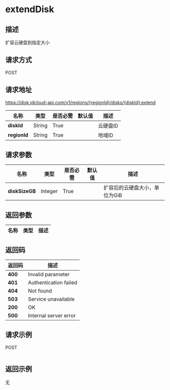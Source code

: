 # extendDisk


## 描述
扩容云硬盘到指定大小

## 请求方式
POST

## 请求地址
https://disk.jdcloud-api.com/v1/regions/{regionId}/disks/{diskId}:extend

|名称|类型|是否必需|默认值|描述|
|---|---|---|---|---|
|**diskId**|String|True||云硬盘ID|
|**regionId**|String|True||地域ID|

## 请求参数
|名称|类型|是否必需|默认值|描述|
|---|---|---|---|---|
|**diskSizeGB**|Integer|True||扩容后的云硬盘大小，单位为GiB|


## 返回参数
|名称|类型|描述|
|---|---|---|



## 返回码
|返回码|描述|
|---|---|
|**400**|Invalid parameter|
|**401**|Authentication failed|
|**404**|Not found|
|**503**|Service unavailable|
|**200**|OK|
|**500**|Internal server error|

## 请求示例
POST
```

```

## 返回示例
无
